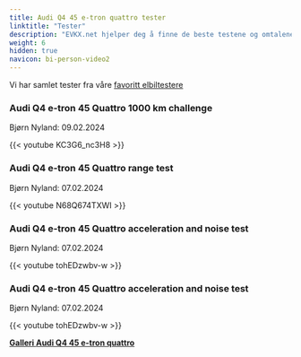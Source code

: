 ```yaml
---
title: Audi Q4 45 e-tron quattro tester
linktitle: "Tester"
description: "EVKX.net hjelper deg å finne de beste testene og omtalene av denne modellen."
weight: 6
hidden: true
navicon: bi-person-video2
---
```

Vi har samlet tester fra våre [favoritt elbiltestere](../../../../../guides/evreviewers/)

<div class="container text-center shadow p-2 pe-4 mb-5 bg-body-tertiary rounded border">
<h3>Audi Q4 e-tron 45 Quattro 1000 km challenge</h3>
<p>Bjørn Nyland: 09.02.2024</p>

{{< youtube KC3G6_nc3H8 >}}

</div>
<div class="container text-center shadow p-2 pe-4 mb-5 bg-body-tertiary rounded border">
<h3>Audi Q4 e-tron 45 Quattro range test</h3>
<p>Bjørn Nyland: 07.02.2024</p>

{{< youtube N68Q674TXWI >}}

</div>
<div class="container text-center shadow p-2 pe-4 mb-5 bg-body-tertiary rounded border">
<h3>Audi Q4 e-tron 45 Quattro acceleration and noise test</h3>
<p>Bjørn Nyland: 07.02.2024</p>

{{< youtube tohEDzwbv-w >}}

</div>
<div class="container text-center shadow p-2 pe-4 mb-5 bg-body-tertiary rounded border">
<h3>Audi Q4 e-tron 45 Quattro acceleration and noise test</h3>
<p>Bjørn Nyland: 07.02.2024</p>

{{< youtube tohEDzwbv-w >}}

</div>
<div class="mt-3 mb-3">
<a href="../gallery/" class="text-decoration-none text-black">
<strong><i class="bi-arrow-left"></i>Galleri  </strong>
</a>
<a href="../" class="text-decoration-none text-black float-end">
<strong>Audi Q4 45 e-tron quattro <i class="bi-arrow-right"></i></strong>
</a>
</div>
